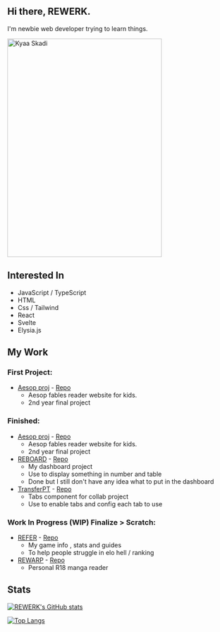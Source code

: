 ## Hi there, REWERK.

I'm newbie web developer trying to learn things.

<img width="350" height="495" src="https://pbs.twimg.com/media/E2IfTzkUcAIvpSU?format=jpg&name=4096x4096" alt="Kyaa Skadi" />

## Interested In
- JavaScript / TypeScript
- HTML
- Css / Tailwind
- React
- Svelte
- Elysia.js

## My Work
### First Project:
- [Aesop proj](https://aesop-proj.netlify.app/) - [Repo](https://github.com/REWERK/Aesop-Proj)
  - Aesop fables reader website for kids.
  - 2nd year final project
### Finished:
- [Aesop proj](https://aesop-proj.netlify.app/) - [Repo](https://github.com/REWERK/Aesop-Proj)
  - Aesop fables reader website for kids.
  - 2nd year final project
- [REBOARD]() - [Repo](https://github.com/REWERK/REBOARD)
  - My dashboard project
  - Use to display something in number and table
  - Done but I still don't have any idea what to put in the dashboard
- [TransferPT]() - [Repo](https://github.com/REWERK/TransferPT)
  - Tabs component for collab project
  - Use to enable tabs and config each tab to use
### Work In Progress (WIP) Finalize > Scratch:
- [REFER]() - [Repo](https://github.com/REWERK/REFER)
  - My game info , stats and guides
  - To help people struggle in elo hell / ranking
- [REWARP]() - [Repo]()
  - Personal R18 manga reader
## Stats

[![REWERK's GitHub stats](https://github-readme-stats.vercel.app/api?username=REWERK&theme=dark)](https://github.com/anuraghazra/github-readme-stats)

[![Top Langs](https://github-readme-stats.vercel.app/api/top-langs/?username=REWERK&layout=compact&theme=dark)](https://github.com/anuraghazra/github-readme-stats)

<!--
**REWERK/REWERK** is a ✨ _special_ ✨ repository because its `README.md` (this file) appears on your GitHub profile.

Here are some ideas to get you started:

- 🔭 I’m currently working on ...
- 🌱 I’m currently learning ...
- 👯 I’m looking to collaborate on ...
- 🤔 I’m looking for help with ...
- 💬 Ask me about ...
- 📫 How to reach me: ...
- 😄 Pronouns: ...
- ⚡ Fun fact: ...
-->

